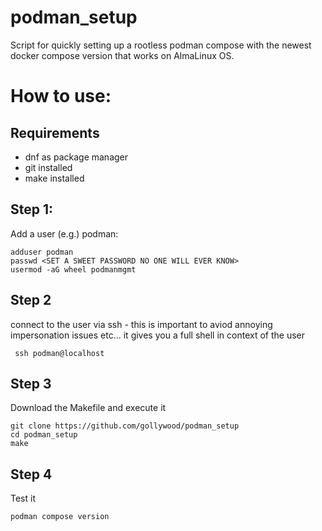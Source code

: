 # podman_setup
Script for quickly setting up a rootless podman compose with the newest docker compose version that works on AlmaLinux OS.

# How to use:
## Requirements
 
 - dnf as package manager 
 - git installed
 - make installed

## Step 1:
Add a user (e.g.) podman:

    adduser podman
    passwd <SET A SWEET PASSWORD NO ONE WILL EVER KNOW>
    usermod -aG wheel podmanmgmt

## Step 2
connect to the user via ssh - this is important to aviod annoying impersonation issues etc... it gives you a full shell in context of the user

     ssh podman@localhost

## Step 3
Download the Makefile and execute it

    git clone https://github.com/gollywood/podman_setup
    cd podman_setup
    make

## Step 4
Test it

    podman compose version
